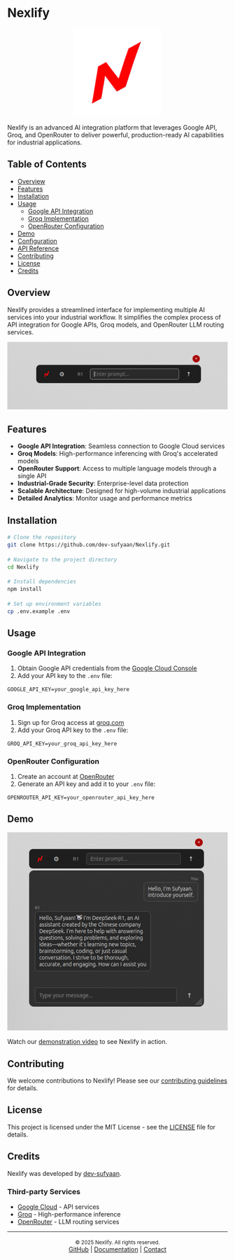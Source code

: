 # Nexlify

<p align="center">
  <img src="assets/images/nexlify-logo.png" alt="Nexlify Logo" width="200"/>
</p>

Nexlify is an advanced AI integration platform that leverages Google API, Groq, and OpenRouter to deliver powerful, production-ready AI capabilities for industrial applications.

## Table of Contents

- [Overview](#overview)
- [Features](#features)
- [Installation](#installation)
- [Usage](#usage)
  - [Google API Integration](#google-api-integration)
  - [Groq Implementation](#groq-implementation)
  - [OpenRouter Configuration](#openrouter-configuration)
- [Demo](#demo)
- [Configuration](#configuration)
- [API Reference](#api-reference)
- [Contributing](#contributing)
- [License](#license)
- [Credits](#credits)

## Overview

Nexlify provides a streamlined interface for implementing multiple AI services into your industrial workflow. It simplifies the complex process of API integration for Google APIs, Groq models, and OpenRouter LLM routing services.

![Nexlify Dashboard](assets/images/dashboard-screenshot.png)

## Features

- **Google API Integration**: Seamless connection to Google Cloud services
- **Groq Models**: High-performance inferencing with Groq's accelerated models
- **OpenRouter Support**: Access to multiple language models through a single API
- **Industrial-Grade Security**: Enterprise-level data protection
- **Scalable Architecture**: Designed for high-volume industrial applications
- **Detailed Analytics**: Monitor usage and performance metrics

## Installation

```bash
# Clone the repository
git clone https://github.com/dev-sufyaan/Nexlify.git

# Navigate to the project directory
cd Nexlify

# Install dependencies
npm install

# Set up environment variables
cp .env.example .env
```

## Usage

### Google API Integration

1. Obtain Google API credentials from the [Google Cloud Console](https://console.cloud.google.com/)
2. Add your API key to the `.env` file:

```
GOOGLE_API_KEY=your_google_api_key_here
```

### Groq Implementation

1. Sign up for Groq access at [groq.com](https://groq.com)
2. Add your Groq API key to the `.env` file:

```
GROQ_API_KEY=your_groq_api_key_here
```

### OpenRouter Configuration

1. Create an account at [OpenRouter](https://openrouter.ai)
2. Generate an API key and add it to your `.env` file:

```
OPENROUTER_API_KEY=your_openrouter_api_key_here
```

## Demo

<p align="center">
  <a href="https://www.youtube.com/@Dev-Sufyaan">
    <img src="assets/images/demo-thumbnail.png" alt="Nexlify Demo Video" width="600"/>
  </a>
</p>

Watch our [demonstration video](https://www.youtube.com/@Dev-Sufyaan) to see Nexlify in action.

## Contributing

We welcome contributions to Nexlify! Please see our [contributing guidelines](CONTRIBUTING.md) for details.

## License

This project is licensed under the MIT License - see the [LICENSE](LICENSE) file for details.

## Credits

Nexlify was developed by [dev-sufyaan](https://github.com/dev-sufyaan).

### Third-party Services

- [Google Cloud](https://cloud.google.com/) - API services
- [Groq](https://groq.com/) - High-performance inference
- [OpenRouter](https://openrouter.ai/) - LLM routing services

---

<p align="center">
  <small>© 2025 Nexlify. All rights reserved.</small><br>
  <a href="https://github.com/dev-sufyaan/Nexlify">GitHub</a> |
  <a href="www.sufyaan.tech">Documentation</a> |
  <a href="mailto:dev-sufyaan@gmail.com">Contact</a>
</p>
